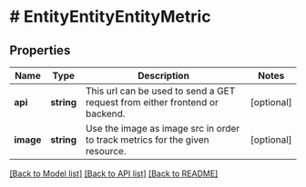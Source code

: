 # # EntityEntityEntityMetric

## Properties

Name | Type | Description | Notes
------------ | ------------- | ------------- | -------------
**api** | **string** | This url can be used to send a GET request from either frontend or backend. | [optional]
**image** | **string** | Use the image as image src in order to track metrics for the given resource. | [optional]

[[Back to Model list]](../../README.md#models) [[Back to API list]](../../README.md#endpoints) [[Back to README]](../../README.md)
